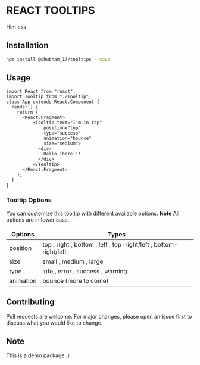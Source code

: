 # REACT TOOLTIPS

Hint.css

## Installation


```bash
npm install @shubham_17/tooltips --save
```

## Usage

```reactjs
import React from "react";
import Tooltip from "./Tooltip";
class App extends React.Component {
  render() {
    return (
      <React.Fragment>
          <Tooltip text="I'm in top"
              position="top"
              type="success"
              animation="bounce"
              size="medium">
            <div>
              Hello There.!!
            </div>
          </Tooltip>
      </React.Fragment>
    );
  }
}
```
### Tooltip Options

You can customize this tooltip with different available options.
**Note**
All options are in lower case.

| Options | Types |
| ------ | ------ |
| position | top , right , bottom , left , top-right/left , bottom-right/left |
| size | small , medium , large |
| type | info , error , success , warning |
| animation | bounce (more to come) |

## Contributing
Pull requests are welcome. For major changes, please open an issue first to discuss what you would like to change.

## Note
This is a demo package ;)